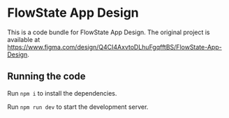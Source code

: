 
  # FlowState App Design

  This is a code bundle for FlowState App Design. The original project is available at https://www.figma.com/design/Q4CI4AxvtoDLhuFgqfftBS/FlowState-App-Design.

  ## Running the code

  Run `npm i` to install the dependencies.

  Run `npm run dev` to start the development server.
  